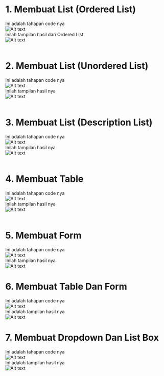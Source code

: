 # 1. Membuat List (Ordered List)

Ini adalah tahapan code nya <br>
![Alt text](<README/code order list.png>)<br>
Inilah tampilan hasil dari Ordered List <br>
![Alt text](<README/hasil order list.png>)<br><br>

# 2. Membuat List (Unordered List)<br>

Ini adalah tahapan code nya <br>
![Alt text](<README/code unorder list.png>)<br>
Inilah tampilan hasil nya <br>
![Alt text](<README/hasil unorderlist.png>)<br><br>

# 3. Membuat List (Description List) <br>

Ini adalah tahapan code nya <br>
![Alt text](<README/code description list.png>)<br>
Inilah tampilan hasil nya <br>
![Alt text](<README/hasil description list.png>)<br><br>

# 4. Membuat Table <br>

Ini adalah tahapan code nya <br>
![Alt text](<README/code table.png>)<br>
Inilah tampilan hasil nya <br>
![Alt text](<README/hasil table.png>)<br><br>

# 5. Membuat Form <br>

Ini adalah tahapan code nya <br>
![Alt text](<README/code form.png>)<br>
Inilah tampilan hasil nya <br>
![Alt text](<README/hasil form.png>)<br>

# 6. Membuat Table Dan Form <br>

Ini adalah tahapan code nya <br>
![Alt text](<README/code form table.png>)<br>
Ini adalah tampilan hasil nya <br>
![Alt text](<README/hasil table form.png>)<br>

# 7. Membuat Dropdown Dan List Box <br>

Ini adalah tahapan code nya <br>
![Alt text](<README/code dropdown.png>)<br>
Ini adalah tampilan hasil nya <br>
![Alt text](<README/hasil dropdown.png>) <br><br>
